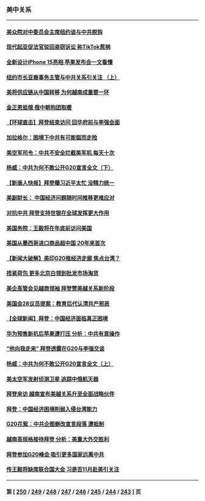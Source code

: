 ### 美中关系
---
#### [美众院对中委员会主席纽约谈与中共脱钩](../../pages/nf1412576/n14072292.md) 
#### [现代起亚促法官驳回盗窃诉讼 称TikTok惹祸](../../pages/nf1412576/n14072361.md) 
#### [全新设计iPhone 15亮相 苹果发布会一文看懂](../../pages/nf1412576/n14072367.md) 
#### [纽约市长亚裔事务主管与中共关系引关注 （上）](../../pages/nf1412576/n14071918.md) 
#### [美将供应链从中国转移 为何越南成重要一环](../../pages/nf1412576/n14072157.md) 
#### [金正恩抵俄 俄中朝抱团取暖](../../pages/nf1412576/n14072129.md) 
#### [【环球直击】拜登结束访问 回华府前与李强会面](../../pages/nf1412576/n14071484.md) 
#### [加拉格尔：困境下中共有可能铤而走险](../../pages/nf1412576/n14071985.md) 
#### [美空军司令：中共不安全拦截美军机 每天十次](../../pages/nf1412576/n14071783.md) 
#### [杨威：中共为何不敢公开G20宣言全文（下）](../../pages/nf1412576/n14071746.md) 
#### [【新唐人快报】拜登曝习近平太忙 没精力统一](../../pages/nf1412576/n14071734.md) 
#### [美副财长： 中国经济问题随时间推移更难应对](../../pages/nf1412576/n14071653.md) 
#### [对抗中共 拜登支持世银在全球发挥更大作用](../../pages/nf1412576/n14071650.md) 
#### [美国务院：王毅将在年底前访问美国](../../pages/nf1412576/n14071663.md) 
#### [美国从墨西哥进口商品超中国 20年来首次](../../pages/nf1412576/n14071610.md) 
#### [【新闻大破解】美印G20推经济走廊 焦点台湾？](../../pages/nf1412576/n14071644.md) 
#### [捂紧荷包 更多北京白领到批发市场淘货](../../pages/nf1412576/n14071617.md) 
#### [美企高管会见越商领袖 拜登赞美越关系新阶段](../../pages/nf1412576/n14071505.md) 
#### [美国会28议员提案：教育后代认清共产邪恶](../../pages/nf1412576/n14071208.md) 
#### [【全球新闻】拜登：中国经济面临真正困境](../../pages/nf1412576/n14071393.md) 
#### [华为预售新机后苹果遭打压 分析：中共有意操作](../../pages/nf1412576/n14071319.md) 
#### [“他向我走来” 拜登透露在G20与李强交谈](../../pages/nf1412576/n14071149.md) 
#### [杨威：中共为何不敢公开G20宣言全文（上）](../../pages/nf1412576/n14071172.md) 
#### [美太空军发射侦测卫星 追踪中俄航天器](../../pages/nf1412576/n14071018.md) 
#### [拜登来访 越南宣布美越关系升至全面战略伙伴](../../pages/nf1412576/n14070981.md) 
#### [拜登：中国经济困境削弱入侵台湾能力](../../pages/nf1412576/n14070971.md) 
#### [G20花絮：中共企图删改宣言段落 遭抵制](../../pages/nf1412576/n14070960.md) 
#### [越南高规格接待拜登 分析：美重大外交胜利](../../pages/nf1412576/n14070872.md) 
#### [拜登参加G20峰会 吸引更多国家远离中共](../../pages/nf1412576/n14070608.md) 
#### [传王毅将缺席联合国大会 习是否11月赴美引关注](../../pages/nf1412576/n14070607.md) 

---
#### 第 [ [250](./250.md) / [249](./249.md) / [248](./248.md) / [247](./247.md) / [246](./246.md) / [245](./245.md) / [244](./244.md) / [243](./243.md) ] 页
